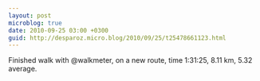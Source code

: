 ```yaml
---
layout: post
microblog: true
date: 2010-09-25 03:00 +0300
guid: http://desparoz.micro.blog/2010/09/25/t25478661123.html
---
```

Finished walk with @walkmeter, on a new route, time 1:31:25, 8.11 km, 5.32 average.
